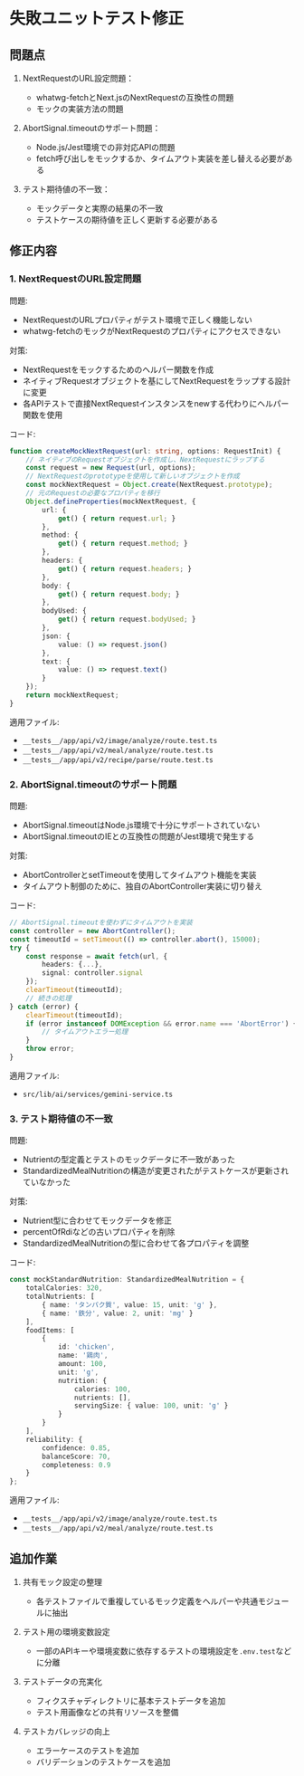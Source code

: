 # 失敗ユニットテスト修正

## 問題点

1. NextRequestのURL設定問題：
   - whatwg-fetchとNext.jsのNextRequestの互換性の問題
   - モックの実装方法の問題

2. AbortSignal.timeoutのサポート問題：
   - Node.js/Jest環境での非対応APIの問題
   - fetch呼び出しをモックするか、タイムアウト実装を差し替える必要がある

3. テスト期待値の不一致：
   - モックデータと実際の結果の不一致
   - テストケースの期待値を正しく更新する必要がある

## 修正内容

### 1. NextRequestのURL設定問題

問題:
- NextRequestのURLプロパティがテスト環境で正しく機能しない
- whatwg-fetchのモックがNextRequestのプロパティにアクセスできない

対策:
- NextRequestをモックするためのヘルパー関数を作成
- ネイティブRequestオブジェクトを基にしてNextRequestをラップする設計に変更
- 各APIテストで直接NextRequestインスタンスをnewする代わりにヘルパー関数を使用

コード:
```typescript
function createMockNextRequest(url: string, options: RequestInit) {
    // ネイティブのRequestオブジェクトを作成し、NextRequestにラップする
    const request = new Request(url, options);
    // NextRequestのprototypeを使用して新しいオブジェクトを作成
    const mockNextRequest = Object.create(NextRequest.prototype);
    // 元のRequestの必要なプロパティを移行
    Object.defineProperties(mockNextRequest, {
        url: {
            get() { return request.url; }
        },
        method: {
            get() { return request.method; }
        },
        headers: {
            get() { return request.headers; }
        },
        body: {
            get() { return request.body; }
        },
        bodyUsed: {
            get() { return request.bodyUsed; }
        },
        json: {
            value: () => request.json()
        },
        text: {
            value: () => request.text()
        }
    });
    return mockNextRequest;
}
```

適用ファイル:
- `__tests__/app/api/v2/image/analyze/route.test.ts`
- `__tests__/app/api/v2/meal/analyze/route.test.ts`
- `__tests__/app/api/v2/recipe/parse/route.test.ts`

### 2. AbortSignal.timeoutのサポート問題

問題:
- AbortSignal.timeoutはNode.js環境で十分にサポートされていない
- AbortSignal.timeoutのIEとの互換性の問題がJest環境で発生する

対策:
- AbortControllerとsetTimeoutを使用してタイムアウト機能を実装
- タイムアウト制御のために、独自のAbortController実装に切り替え

コード:
```typescript
// AbortSignal.timeoutを使わずにタイムアウトを実装
const controller = new AbortController();
const timeoutId = setTimeout(() => controller.abort(), 15000);
try {
    const response = await fetch(url, {
        headers: {...},
        signal: controller.signal
    });
    clearTimeout(timeoutId);
    // 続きの処理
} catch (error) {
    clearTimeout(timeoutId);
    if (error instanceof DOMException && error.name === 'AbortError') {
        // タイムアウトエラー処理
    }
    throw error;
}
```

適用ファイル:
- `src/lib/ai/services/gemini-service.ts`

### 3. テスト期待値の不一致

問題:
- Nutrientの型定義とテストのモックデータに不一致があった
- StandardizedMealNutritionの構造が変更されたがテストケースが更新されていなかった

対策:
- Nutrient型に合わせてモックデータを修正
- percentOfRdiなどの古いプロパティを削除
- StandardizedMealNutritionの型に合わせて各プロパティを調整

コード:
```typescript
const mockStandardNutrition: StandardizedMealNutrition = {
    totalCalories: 320,
    totalNutrients: [
        { name: 'タンパク質', value: 15, unit: 'g' },
        { name: '鉄分', value: 2, unit: 'mg' }
    ],
    foodItems: [
        { 
            id: 'chicken', 
            name: '鶏肉', 
            amount: 100, 
            unit: 'g', 
            nutrition: { 
                calories: 100, 
                nutrients: [], 
                servingSize: { value: 100, unit: 'g' } 
            } 
        }
    ],
    reliability: { 
        confidence: 0.85, 
        balanceScore: 70, 
        completeness: 0.9 
    }
};
```

適用ファイル:
- `__tests__/app/api/v2/image/analyze/route.test.ts`
- `__tests__/app/api/v2/meal/analyze/route.test.ts`

## 追加作業

1. 共有モック設定の整理
   - 各テストファイルで重複しているモック定義をヘルパーや共通モジュールに抽出

2. テスト用の環境変数設定
   - 一部のAPIキーや環境変数に依存するテストの環境設定を`.env.test`などに分離

3. テストデータの充実化
   - フィクスチャディレクトリに基本テストデータを追加
   - テスト用画像などの共有リソースを整備

4. テストカバレッジの向上
   - エラーケースのテストを追加
   - バリデーションのテストケースを追加


